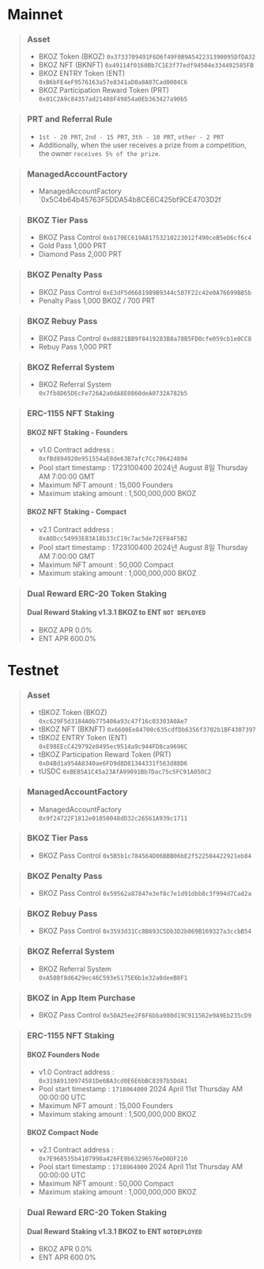 # Mainnet
>### Asset
> * BKOZ Token (BKOZ) `0x3733709491F6D6f49F0B9A542231390095DfDA32`
> * BKOZ NFT (BKNFT) `0x49114f0160Bb7C1E3f77edf94504e334492585FB`
> * BKOZ ENTRY Token (ENT) `0xB6bFE4eF9576163a57e8341aD0a8A07Cad0004C6`
> * BKOZ Participation Reward Token (PRT) `0x01C2A9c84357ad21488F49854a0Eb363427a90b5`

>### PRT and Referral Rule
> * `1st - 20 PRT`, `2nd - 15 PRT`, `3th - 10 PRT`, `other - 2 PRT`
> * Additionally, when the user receives a prize from a competition, the owner `receives 5% of the prize`.

>### ManagedAccountFactory
> * ManagedAccountFactory `0x5C4b64b45763F5DDA54b8CE6C425bf9CE4703D2f

>### BKOZ Tier Pass
> * BKOZ Pass Control `0xb170EC619A81753210223012f490ceB5eD6cf6c4`
> * Gold Pass 1,000 PRT
> * Diamond Pass 2,000 PRT

>### BKOZ Penalty Pass
> * BKOZ Pass Control `0xE3dF5d6681989B9344c507F22c42e0A76699B85b`
> * Penalty Pass 1,000 BKOZ / 700 PRT

>### BKOZ Rebuy Pass
> * BKOZ Pass Control `0xd8821BB9f8419283B8a78B5FD0cfe059cb1e0CC8`
> * Rebuy Pass 1,000 PRT

>### BKOZ Referral System
> * BKOZ Referral System `0x7fb8D65DEcFe726A2a0dA8E0860deA0732A782b5`

> ### ERC-1155 NFT Staking
> #### BKOZ NFT Staking - Founders
> * v1.0 Contract address : `0xfBd894920e951554aE8de63B7afc7Cc706424894`
> * Pool start timestamp : 1723100400 2024년 August 8일 Thursday AM 7:00:00 GMT
> * Maximum NFT amount : 15,000 Founders
> * Maximum staking amount : 1,500,000,000 BKOZ
> #### BKOZ NFT Staking - Compact
> * v2.1 Contract address : `0xA0Dcc54993E83A18b33cC19c7ac5de72EF84F5B2`
> * Pool start timestamp : 1723100400 2024년 August 8일 Thursday AM 7:00:00 GMT
> * Maximum NFT amount : 50,000 Compact
> * Maximum staking amount : 1,000,000,000 BKOZ

> ### Dual Reward ERC-20 Token Staking
> #### Dual Reward Staking v1.3.1 BKOZ to ENT `NOT DEPLOYED`
> * BKOZ APR 0.0%
> * ENT APR 600.0%

# Testnet
>### Asset
> * tBKOZ Token (BKOZ) `0xc629F5d3184A0b775406a93c47f16c03303A0Ae7`
> * tBKOZ NFT (BKNFT) `0x6600Ee84700c635cdfDb6356f3702b1BF4307397`
> * tBKOZ ENTRY Token (ENT) `0xE98EEcC429792e8495ec9514a9c944FD8ca9696C`
> * tBKOZ Participation Reward Token (PRT) `0xD4Bd1a954A8340ae6FD9d8D81344331f563d88D6`
> * tUSDC `0xBEB5A1C45a23AfA99091Bb7Dac75c5FC91A050C2`

>### ManagedAccountFactory
> * ManagedAccountFactory `0x9f24722F1812e01050048dD32c26561A939c1711`

>### BKOZ Tier Pass
> * BKOZ Pass Control `0x5B5b1c784564D06BBB06bE2f522504422921eb84`

>### BKOZ Penalty Pass
> * BKOZ Pass Control `0x59562a87847e3ef8c7e1d91dbb8c3f994d7Cad2a`

>### BKOZ Rebuy Pass
> * BKOZ Pass Control `0x3593d31Cc8B693C5Db3D2b869B169327a3ccbB54`

>### BKOZ Referral System
> * BKOZ Referral System `0xA50Bf8d6429ec46C593e5175E6b1e32a0deeB8F1`

>### BKOZ in App Item Purchase
> * BKOZ Pass Control `0x50A25ee2F6F6bba980d19C911562e9A9Eb235cD9`

> ### ERC-1155 NFT Staking
> #### BKOZ Founders Node
> * v1.0 Contract address : `0x319A9130974581De6BA3cd0E6E6bBC8397b5DdA1`
> * Pool start timestamp : `1718064000` 2024 April 11st Thursday AM 00:00:00 UTC
> * Maximum NFT amount : 15,000 Founders
> * Maximum staking amount : 1,500,000,000 BKOZ
> #### BKOZ Compact Node
> * v2.1 Contract address : `0x7E968535b4107998a426FE8b63296576eD0DF210`
> * Pool start timestamp : `1718064000` 2024 April 11st Thursday AM 00:00:00 UTC
> * Maximum NFT amount : 50,000 Compact
> * Maximum staking amount : 1,000,000,000 BKOZ

> ### Dual Reward ERC-20 Token Staking
> #### Dual Reward Staking v1.3.1 BKOZ to ENT `NOTDEPLOYED`
> * BKOZ APR 0.0%
> * ENT APR 600.0%